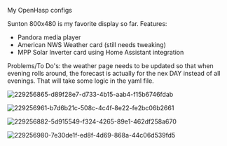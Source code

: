 My OpenHasp configs 

Sunton 800x480 is my favorite display so far.
Features:
- Pandora media player
- American NWS Weather card (still needs tweaking)
- MPP Solar Inverter card using Home Assistant integration

Problems/To Do's:
the weather page needs to be updated so that when evening rolls around, the forecast is actually for the nex DAY instead of all evenings.  That will take some logic in the yaml file.

![229256865-d89f28e7-d733-4b15-aab4-f15b6746fdab](https://user-images.githubusercontent.com/52110065/233684033-e68685e0-326d-415a-a675-d24d318ccd33.png)

![229256961-b7d6b21c-508c-4c4f-8e22-fe2bc06b2661](https://user-images.githubusercontent.com/52110065/233684022-ee654751-4c52-4825-9125-a9537753af33.png)

![229256882-5d915549-f324-4265-89e1-462df258a670](https://user-images.githubusercontent.com/52110065/233684028-e267135e-87c4-459a-a335-661595e4727d.png)

![229256980-7e30de1f-ed8f-4d69-868a-44c06d539fd5](https://user-images.githubusercontent.com/52110065/233684007-d2a9b34f-b17f-4d17-a7c1-190f4f0729c0.png)
